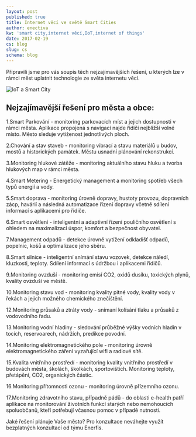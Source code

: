 ```yaml
---
layout: post
published: true
title: Internet věcí ve světě Smart Cities
author: enectiva
kw: 'smart city,internet věcí,IoT,internet of things'
date: 2017-02-19
cs: blog
slug: cs
schema: blog
---
```


Připravili jsme pro vás soupis těch nejzajímavějších řešení, u kterých lze v rámci měst uplatnit technologie ze světa internetu věcí.

<img src="/img/blog/enectiva_iot_smart_city.jpg" alt="IoT a Smart City" class="center">

## Nejzajímavější řešení pro města a obce:


1.Smart Parkování - monitoring parkovacích míst a jejich dostupnosti v rámci města. Aplikace  propojená s navigací najde řidiči nejbližší volné místo. Město sleduje vytíženost jednotlivých ploch.

2.Chování a stav staveb - monitoring vibrací a stavu materiálů u budov, mostů a historických památek. Městu usnadní plánování rekonstrukcí.

3.Monitoring hlukové zátěže - monitoring aktuálního stavu hluku a tvorba hlukových map v rámci města.

4.Smart Metering - Energetický management a monitoring spotřeb všech typů energií a vody.

5.Smart doprava - monitoring úrovně dopravy, hustoty provozu, dopravních zácp, havárií a následná automatizace řízení dopravy včetně sdílení informací s aplikacemi pro řidiče.

6.Smart osvětlení - inteligentní a adaptivní řízení pouličního osvětlení s ohledem na maximalizaci úspor, komfort a bezpečnost obyvatel.

7.Management odpadů - detekce úrovně vytížení odkladišť odpadů, popelnic, košů a optimalizace jeho sběru.

8.Smart silnice - inteligentní snímání stavu vozovek, detekce náledí, kluzkosti, teploty. Sdílení informací s údržbou i aplikacemi řidičů.

9.Monitoring ovzduší - monitoring emisí CO2, oxidů dusíku, toxických plynů, kvality ovzduší ve městě.

10.Monitoring stavu vod - monitoring kvality pitné vody, kvality vody v řekách a jejich možného chemického znečištění.

12.Monitoring průsaků a ztráty vody - snímaní kolísání tlaku a průsaků z vodovodního řadu.

13.Monitoring vodní hladiny - sledování průběžné výšky vodních hladin v tocích, reservoarech, nádržích, predikce povodní.

14.Monitoring elektromagnetického pole - monitoring úrovně elektromagnetického záření vyzařující wifi a radiové sítě.

15.Kvalita vnitřního prostředí - monitoring kvality vnitřního prostředí v budovách města, školách, školkách, sportovištích. Monitoring teploty, přetápění, CO2, organických částic.

16.Monitoring přítomnosti ozonu - monitoring úrovně přízemního ozonu.

17.Monitoring zdravotního stavu, případně pádů - do oblasti e-health patří aplikace na monitorování životních funkcí starých nebo nemohoucích spoluobčanů, kteří potřebují včasnou pomoc v případě nutnosti.

Jaké řešení plánuje Vaše město? Pro konzultace neváhejte využít bezplatných konzultací od týmu Enerfis.



